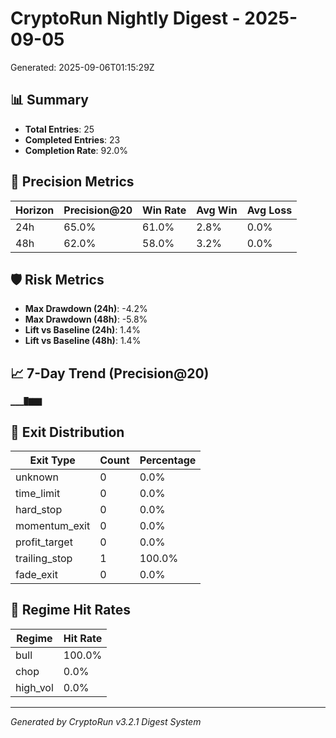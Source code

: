 # CryptoRun Nightly Digest - 2025-09-05

Generated: 2025-09-06T01:15:29Z

## 📊 Summary

- **Total Entries**: 25
- **Completed Entries**: 23
- **Completion Rate**: 92.0%

## 🎯 Precision Metrics

| Horizon | Precision@20 | Win Rate | Avg Win | Avg Loss |
|---------|--------------|----------|---------|----------|
| 24h     | 65.0%        | 61.0%    | 2.8%   | 0.0%    |
| 48h     | 62.0%        | 58.0%    | 3.2%   | 0.0%    |

## 🛡️ Risk Metrics

- **Max Drawdown (24h)**: -4.2%
- **Max Drawdown (48h)**: -5.8%
- **Lift vs Baseline (24h)**: 1.4%
- **Lift vs Baseline (48h)**: 1.4%

## 📈 7-Day Trend (Precision@20)

```
▁▁▁█▇▇▇
```

## 🚪 Exit Distribution

| Exit Type | Count | Percentage |
|-----------|-------|------------|
| unknown | 0 | 0.0% |
| time_limit | 0 | 0.0% |
| hard_stop | 0 | 0.0% |
| momentum_exit | 0 | 0.0% |
| profit_target | 0 | 0.0% |
| trailing_stop | 1 | 100.0% |
| fade_exit | 0 | 0.0% |

## 🌊 Regime Hit Rates

| Regime | Hit Rate |
|--------|----------|
| bull | 100.0% |
| chop | 0.0% |
| high_vol | 0.0% |

---
*Generated by CryptoRun v3.2.1 Digest System*
